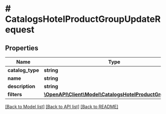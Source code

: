 # # CatalogsHotelProductGroupUpdateRequest

## Properties

Name | Type | Description | Notes
------------ | ------------- | ------------- | -------------
**catalog_type** | **string** |  | [optional]
**name** | **string** |  | [optional]
**description** | **string** |  | [optional]
**filters** | [**\OpenAPI\Client\Model\CatalogsHotelProductGroupFilters**](CatalogsHotelProductGroupFilters.md) |  | [optional]

[[Back to Model list]](../../README.md#models) [[Back to API list]](../../README.md#endpoints) [[Back to README]](../../README.md)
